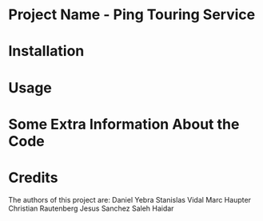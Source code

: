 # Project Name - Ping Touring Service

# Installation

# Usage

# Some Extra Information About the Code

# Credits

The authors of this project are:
Daniel Yebra
Stanislas Vidal
Marc Haupter
Christian Rautenberg
Jesus Sanchez
Saleh Haidar
